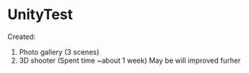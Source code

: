 # UnityTest
Created:
1) Photo gallery (3 scenes)
2) 3D shooter
(Spent time ~about 1 week)
May be will improved furher
